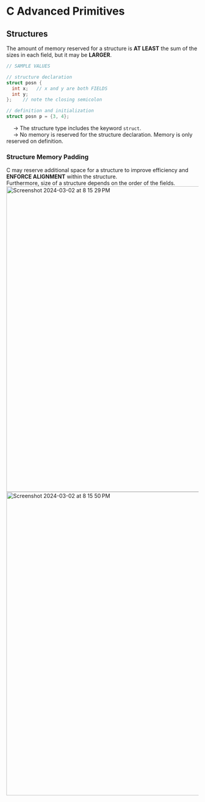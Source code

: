 # C Advanced Primitives

## Structures
The amount of memory reserved for a structure is **AT LEAST** the sum of the sizes in each field, but it may be **LARGER**. <br>
```C
// SAMPLE VALUES

// structure declaration
struct posn {
  int x;   // x and y are both FIELDS
  int y;
};    // note the closing semicolon

// definition and initialization
struct posn p = {3, 4};

```
&emsp; → The structure type includes the keyword `struct`. <br>
&emsp; → No memory is reserved for the structure declaration. Memory is only reserved on definition. 

### Structure Memory Padding
C may reserve additional space for a structure to improve efficiency and **ENFORCE ALIGNMENT** within the structure. <br>
Furthermore, size of a structure depends on the order of the fields. 
<img width="801" alt="Screenshot 2024-03-02 at 8 15 29 PM" src="https://github.com/liuandy1207/notes/assets/72530429/eb81307b-7216-494d-806f-2bd153dc8da4">
<img width="796" alt="Screenshot 2024-03-02 at 8 15 50 PM" src="https://github.com/liuandy1207/notes/assets/72530429/3a8a9dd7-5bc1-45d3-8c35-04579dde7b94">



